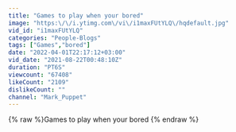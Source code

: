 ```yaml
---
title: "Games to play when your bored"
image: "https:\/\/i.ytimg.com\/vi\/i1maxFUtYLQ\/hqdefault.jpg"
vid_id: "i1maxFUtYLQ"
categories: "People-Blogs"
tags: ["Games","bored"]
date: "2022-04-01T22:17:12+03:00"
vid_date: "2021-08-22T00:48:10Z"
duration: "PT6S"
viewcount: "67408"
likeCount: "2109"
dislikeCount: ""
channel: "Mark_Puppet"
---
```

{% raw %}Games to play when your bored {% endraw %}
